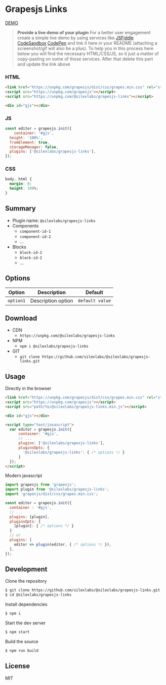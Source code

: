 # Grapesjs Links

[DEMO](##)
> **Provide a live demo of your plugin**
For a better user engagement create a simple live demo by using services like [JSFiddle](https://jsfiddle.net) [CodeSandbox](https://codesandbox.io) [CodePen](https://codepen.io) and link it here in your README (attaching a screenshot/gif will also be a plus).
To help you in this process here below you will find the necessary HTML/CSS/JS, so it just a matter of copy-pasting on some of those services. After that delete this part and update the link above

### HTML
```html
<link href="https://unpkg.com/grapesjs/dist/css/grapes.min.css" rel="stylesheet">
<script src="https://unpkg.com/grapesjs"></script>
<script src="https://unpkg.com/@silexlabs/grapesjs-links"></script>

<div id="gjs"></div>
```

### JS
```js
const editor = grapesjs.init({
	container: '#gjs',
  height: '100%',
  fromElement: true,
  storageManager: false,
  plugins: ['@silexlabs/grapesjs-links'],
});
```

### CSS
```css
body, html {
  margin: 0;
  height: 100%;
}
```


## Summary

* Plugin name: `@silexlabs/grapesjs-links`
* Components
    * `component-id-1`
    * `component-id-2`
    * ...
* Blocks
    * `block-id-1`
    * `block-id-2`
    * ...



## Options

| Option | Description | Default |
|-|-|-
| `option1` | Description option | `default value` |



## Download

* CDN
  * `https://unpkg.com/@silexlabs/grapesjs-links`
* NPM
  * `npm i @silexlabs/grapesjs-links`
* GIT
  * `git clone https://github.com/silexlabs/@silexlabs/grapesjs-links.git`



## Usage

Directly in the browser
```html
<link href="https://unpkg.com/grapesjs/dist/css/grapes.min.css" rel="stylesheet"/>
<script src="https://unpkg.com/grapesjs"></script>
<script src="path/to/@silexlabs/grapesjs-links.min.js"></script>

<div id="gjs"></div>

<script type="text/javascript">
  var editor = grapesjs.init({
      container: '#gjs',
      // ...
      plugins: ['@silexlabs/grapesjs-links'],
      pluginsOpts: {
        '@silexlabs/grapesjs-links': { /* options */ }
      }
  });
</script>
```

Modern javascript
```js
import grapesjs from 'grapesjs';
import plugin from '@silexlabs/grapesjs-links';
import 'grapesjs/dist/css/grapes.min.css';

const editor = grapesjs.init({
  container : '#gjs',
  // ...
  plugins: [plugin],
  pluginsOpts: {
    [plugin]: { /* options */ }
  }
  // or
  plugins: [
    editor => plugin(editor, { /* options */ }),
  ],
});
```



## Development

Clone the repository

```sh
$ git clone https://github.com/silexlabs/@silexlabs/grapesjs-links.git
$ cd @silexlabs/grapesjs-links
```

Install dependencies

```sh
$ npm i
```

Start the dev server

```sh
$ npm start
```

Build the source

```sh
$ npm run build
```



## License

MIT
